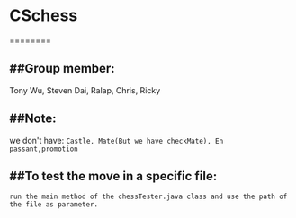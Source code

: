 # CSchess
========

##Group member:
--------------
Tony Wu, Steven Dai, Ralap, Chris, Ricky

##Note: 
---------------
we don't have: 
`Castle, Mate(But we have checkMate), En passant,promotion`

##To test the move in a specific file:
-------------
    run the main method of the chessTester.java class and use the path of the file as parameter.
